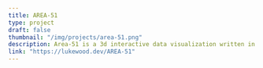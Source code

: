 ```yaml
---
title: AREA-51
type: project
draft: false
thumbnail: "/img/projects/area-51.png"
description: Area-51 is a 3d interactive data visualization written in [threejs](https://threejs.org).  Area-51 plots the location of each reported UFO sighting across the US in 1996.
link: "https://lukewood.dev/AREA-51"
---
```

